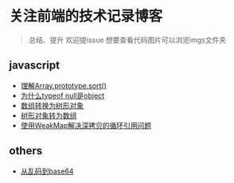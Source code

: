 # 关注前端的技术记录博客
> 总结、提升  欢迎提issue
想要查看代码图片可以浏览imgs文件夹
## javascript
- [理解Array.prototype.sort()](./js/understanding-Array.prototype.sort.md)
- [为什么typeof null是object](./js/typeof-null.md)
- [数组转换为树形对象](./js/ary2TreeObj.md)
- [树形对象转为数组](./js/treeObj2Ary.md)
- [使用WeakMap解决深拷贝的循环引用问题](./js/deepClone.md)
## others
- [从乱码到base64](./others/from-error-code-to-base64.md)
